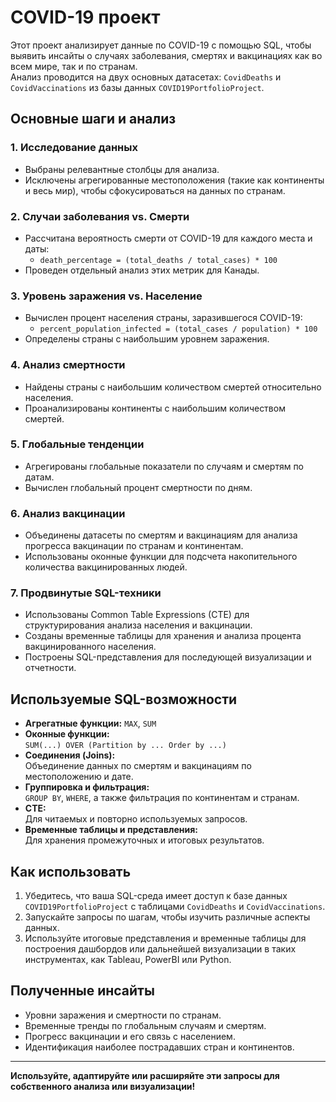# COVID-19 проект

Этот проект анализирует данные по COVID-19 с помощью SQL, чтобы выявить инсайты о случаях заболевания, смертях и вакцинациях как во всем мире, так и по странам.  
Анализ проводится на двух основных датасетах: `CovidDeaths` и `CovidVaccinations` из базы данных `COVID19PortfolioProject`.

## Основные шаги и анализ

### 1. Исследование данных
- Выбраны релевантные столбцы для анализа.
- Исключены агрегированные местоположения (такие как континенты и весь мир), чтобы сфокусироваться на данных по странам.

### 2. Случаи заболевания vs. Смерти
- Рассчитана вероятность смерти от COVID-19 для каждого места и даты:  
  - `death_percentage = (total_deaths / total_cases) * 100`
- Проведен отдельный анализ этих метрик для Канады.

### 3. Уровень заражения vs. Население
- Вычислен процент населения страны, заразившегося COVID-19:
  - `percent_population_infected = (total_cases / population) * 100`
- Определены страны с наибольшим уровнем заражения.

### 4. Анализ смертности
- Найдены страны с наибольшим количеством смертей относительно населения.
- Проанализированы континенты с наибольшим количеством смертей.

### 5. Глобальные тенденции
- Агрегированы глобальные показатели по случаям и смертям по датам.
- Вычислен глобальный процент смертности по дням.

### 6. Анализ вакцинации
- Объединены датасеты по смертям и вакцинациям для анализа прогресса вакцинации по странам и континентам.
- Использованы оконные функции для подсчета накопительного количества вакцинированных людей.

### 7. Продвинутые SQL-техники
- Использованы Common Table Expressions (CTE) для структурирования анализа населения и вакцинации.
- Созданы временные таблицы для хранения и анализа процента вакцинированного населения.
- Построены SQL-представления для последующей визуализации и отчетности.

## Используемые SQL-возможности

- **Агрегатные функции:** `MAX`, `SUM`
- **Оконные функции:**  
  `SUM(...) OVER (Partition by ... Order by ...)`
- **Соединения (Joins):**  
  Объединение данных по смертям и вакцинациям по местоположению и дате.
- **Группировка и фильтрация:**  
  `GROUP BY`, `WHERE`, а также фильтрация по континентам и странам.
- **CTE:**  
  Для читаемых и повторно используемых запросов.
- **Временные таблицы и представления:**  
  Для хранения промежуточных и итоговых результатов.

## Как использовать

1. Убедитесь, что ваша SQL-среда имеет доступ к базе данных `COVID19PortfolioProject` с таблицами `CovidDeaths` и `CovidVaccinations`.
2. Запускайте запросы по шагам, чтобы изучить различные аспекты данных.
3. Используйте итоговые представления и временные таблицы для построения дашбордов или дальнейшей визуализации в таких инструментах, как Tableau, PowerBI или Python.

## Полученные инсайты

- Уровни заражения и смертности по странам.
- Временные тренды по глобальным случаям и смертям.
- Прогресс вакцинации и его связь с населением.
- Идентификация наиболее пострадавших стран и континентов.

---

**Используйте, адаптируйте или расширяйте эти запросы для собственного анализа или визуализации!**